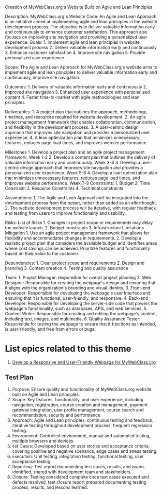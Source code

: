 Creation of MyWebClass.org's Website Build on Agile and Lean Principles

Description: MyWebClass.org's Website Code: An Agile and Lean Approach is an initiative aimed at implementing agile and
lean principles in the website development process. The objective is to deliver valuable information early and continuously to enhance customer satisfaction. This approach also focuses on improving site navigation and providing a personalized user experience.
Goals: 
    1. Implement agile and lean principles in website development process 
    2. Deliver valuable information early and continuously
    3. Enhance customer satisfaction
    4. Improve site navigation
    5. Provide personalized user experience.

Scope: The Agile and Lean Approach for MyWebClass.org's website aims to implement agile and lean principles to deliver 
valuable information early and continuously, improve site navigation.

Outcomes: 
    1. Delivery of valuable information early and continuously
    2. Improved site navigation
    3. Enhanced user experience with personalized content
    4. Faster time-to-market with agile methodologies and lean principles

Deliverables:
    1. A project plan that outlines the approach, methodology, timelines, and resources required for website development.
    2. An agile project management framework that enables collaboration, communication, and flexibility in the development process.
    3. A user-centric design approach that improves site navigation and provides a personalized user experience.
    4. A lean optimization plan that minimizes unnecessary features, reduces page load times, and improves website performance.

Milestones
    1. Develop a project plan and an agile project management framework. Week 1-2
    2. Develop a content plan that outlines the delivery of valuable information early and continuously. Week 3-4
    3. Develop a user-centric design approach that improves site navigation and provides a personalized user experience. Week 5-6
    4. Develop a lean optimization plan that minimizes unnecessary features, reduces page load times, and improves website performance. Week 7-8
Constraints:
    1. Budget
    2. Time Constraint
    3. Resource Constraints
    4. Technical constraints

Assumptions: 
    1. The Agile and Lean Approach will be integrated into the development process from the outset, rather than added 
as an afterthought.
    2. The website development process will be iterative, with regular feedback and testing from users to improve 
functionality and usability.

Risks: 
List of Risks
    1. Changes in project scope or requirements may delay the website launch.
    2. Budget constraints
    3. Infrastructure Limitations
Mitigation
    1. Use an agile project management framework that allows for flexibility and accommodates changes in requirements.
    2. Develop a realistic project plan that considers the available budget and identifies areas where cost savings can
be achieved. Prioritize features and functionality based on their value to the customer.

Dependencies: 
    1. Clear project scope and requirements
    2. Design and branding
    3. Content creation
    4. Testing and quality assurance

Team: 
    1. Project Manager: responsible for overall project planning
    2. Web Designer: Responsible for creating the webpage's design and ensuring that it aligns with the organization's 
branding and visual identity.
    3. Front-end Developer: Responsible for developing the webpage's user interface and ensuring that it is functional,
user-friendly, and responsive.
    4. Back-end Developer: Responsible for developing the server-side code that powers the webpage's functionality, such as databases, APIs, and web services.
    5. Content Writer: Responsible for creating and editing the webpage's content, including text, images, and multimedia.
    6. Quality Assurance Tester: Responsible for testing the webpage to ensure that it functions as intended, is user-friendly, 
and free from errors or bugs.

# List epics related to this theme
1.  [Develop a Responsive and User-Friendly Webpage for MyWebClass.org](https://github.com/tawana0518/mywebclass-agile-docs/blob/main/documentation/theme_1:MyWebClass_Website_Development/initiative3/Epic/epic3.md)


## Test Plan
1. Purpose: Ensure quality and functionality of MyWebClass.org website built on Agile and Lean principles.
2. Scope: Key features, functionality, and user experience, including navigation, registration, course creation and management, payment gateway integration, user profile management, course search and recommendation, security and performance.
3. Approach: Agile and Lean principles, continuous testing and feedback, iterative testing throughout development process, frequent regression testing.
4. Environment: Controlled environment, manual and automated testing, multiple browsers and devices.
5. est Cases: Developed based on user stories and acceptance criteria, covering positive and negative scenarios, edge cases and stress testing.
6. Execution: Unit testing, integration testing, functional testing, user acceptance testing.
7. Reporting: Test report documenting test cases, results, and issues identified, shared with development team and stakeholders.
8. Closure: Testing considered complete once test cases executed and defects resolved, test closure report prepared documenting testing process, results, and lessons learned.
